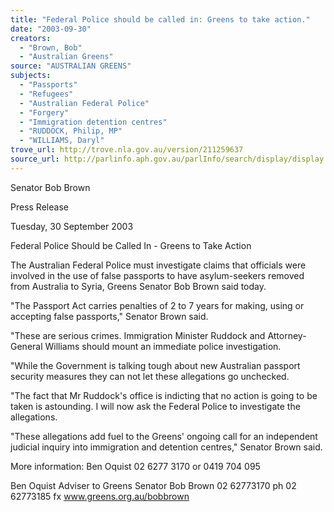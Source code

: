 ```yaml
---
title: "Federal Police should be called in: Greens to take action."
date: "2003-09-30"
creators:
  - "Brown, Bob"
  - "Australian Greens"
source: "AUSTRALIAN GREENS"
subjects:
  - "Passports"
  - "Refugees"
  - "Australian Federal Police"
  - "Forgery"
  - "Immigration detention centres"
  - "RUDDOCK, Philip, MP"
  - "WILLIAMS, Daryl"
trove_url: http://trove.nla.gov.au/version/211259637
source_url: http://parlinfo.aph.gov.au/parlInfo/search/display/display.w3p;query=Id%3A%22media/pressrel/ZWIA6%22
---
```


 

 Senator Bob Brown   

 Press Release   

 

 Tuesday, 30 September 2003   

 

 Federal Police Should be Called In - Greens to Take Action   

 

 The Australian Federal Police must investigate claims that officials were involved  in the use of false passports to have asylum-seekers removed from Australia to  Syria, Greens Senator Bob Brown said today. 

 

 "The Passport Act carries penalties of 2 to 7 years for making, using or accepting  false passports," Senator Brown said.   

 "These are serious crimes.  Immigration Minister Ruddock and Attorney-General  Williams should mount an immediate police investigation.   

 "While the Government is talking tough about new Australian passport security  measures they can not let these allegations go unchecked.   

 "The fact that Mr Ruddock's office is indicting that no action is going to be taken  is astounding. I will now ask the Federal Police to investigate the allegations.   

 "These allegations add fuel to the Greens' ongoing call for an independent  judicial inquiry into immigration and detention centres," Senator Brown said.   

 More information: Ben Oquist 02 6277 3170 or 0419 704 095   

 

 

 Ben Oquist  Adviser to Greens Senator Bob Brown  02 62773170 ph  02 62773185 fx  www.greens.org.au/bobbrown   

 

 

